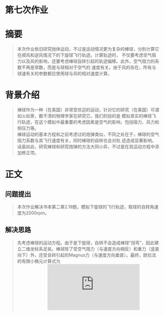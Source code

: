 # 第七次作业  
# 摘要  
> 本次作业依旧研究抛体运动，不过是运动情况更为复杂的棒球，分别计算它在顺风和逆风情况下的下旋球飞行轨迹。计算轨迹时，
不仅要考虑空气阻力以及风的影响，还要考虑棒球自转引起的轨迹偏移。此外，空气阻力的系数不再是常数，而是与球相对于空气的
速度有关。由于风的存在，所有与球速有关的参数都应使用球与风的相对速度计算。  

# 背景介绍
> 棒球作为一种（在美国）非常受欢迎的运动，针对它的研究（在美国）可谓如火如荼，数不清的物理学家在研究它。我们的目的是
模拟真实的棒球飞行轨迹，在这个模拟中最重要的考虑因素是空气的影响，包括阻力、风力和侧压力等。  
> 棒球运动的基本方程和之前考虑过的炮弹类似，不同之处在于，棒球的空气阻力系数与其飞行速度有关，同时棒球的自转也会对轨
迹造成显著影响。话虽如此，研究棒球和研究炮弹的方法大同小异，不过是在其运动方程中添加修正项。  

# 正文  
## 问题提出  
> 本次作业解决书本第二章2.19题。模拟下旋球的飞行轨迹，取球的自转角速度为2000rpm。  

## 解决思路  
> 先考虑棒球的运动方程。由于是下旋球，自转不会造成棒球“拐弯”，因此建立二维坐标系足矣。棒球除了受空气阻力（与速度方向相反）和重力（竖直向下）外，还受自转引起的Magnus力（与速度方向垂直）。最终，欧拉法的有限小微元计算式为  
　　　　　　　![](http://latex.codecogs.com/gif.latex?dx%3Dv_%7Bx%7Ddt)
